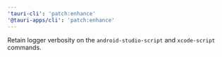 ```yaml
---
'tauri-cli': 'patch:enhance'
'@tauri-apps/cli': 'patch:enhance'
---
```


Retain logger verbosity on the `android-studio-script` and `xcode-script` commands.

